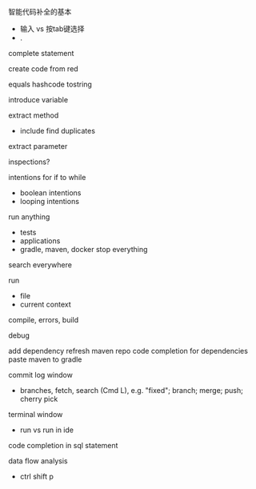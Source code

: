智能代码补全的基本
 - 输入 vs 按tab键选择
 - .

complete statement

create code from red

equals hashcode tostring

introduce variable

extract method
 - include find duplicates

extract parameter

inspections?

intentions for if to while
 - boolean intentions
 - looping intentions

run anything
 - tests
 - applications
 - gradle, maven, docker stop everything

search everywhere

run
 - file
 - current context

compile, errors, build

debug

add dependency refresh maven repo code completion for dependencies paste maven to gradle

commit log window
- branches, fetch, search (Cmd L), e.g. "fixed"; branch; merge; push; cherry pick

terminal window
 - run vs run in ide

code completion in sql statement

data flow analysis
 - ctrl shift p

